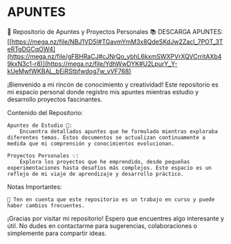 # APUNTES 
🚀 Repositorio de Apuntes y Proyectos Personales 📚
 DESCARGA APUNTES: [[https://mega.nz/file/NBJ1VD5I#TGavmYmM3x8QdeSKdJw2ZacI_7POT_3TeRTgDGCqOW4](https://mega.nz/file/gFBHRaCJ#cJNrQo_ybhL6kxmSWXPVrXQVCrritAXb49kxN3c1-r8)](https://mega.nz/file/YdhWwDYK#U2LpurY_Y-kUeMwfWKBAL_bEiRStbfwdog7w_yVF768)

¡Bienvenido a mi rincón de conocimiento y creatividad! Este repositorio es mi espacio personal donde registro mis apuntes mientras estudio y desarrollo proyectos fascinantes.

Contenido del Repositorio:

    Apuntes de Estudio 📖:
        Encuentra detallados apuntes que he formulado mientras exploraba diferentes temas. Estos documentos se actualizan continuamente a medida que mi comprensión y conocimientos evolucionan.

    Proyectos Personales 💡:
        Explora los proyectos que he emprendido, desde pequeñas experimentaciones hasta desafíos más complejos. Este espacio es un reflejo de mi viaje de aprendizaje y desarrollo práctico.

Notas Importantes:

    🚨 Ten en cuenta que este repositorio es un trabajo en curso y puede haber cambios frecuentes.

¡Gracias por visitar mi repositorio! Espero que encuentres algo interesante y útil. No dudes en contactarme para sugerencias, colaboraciones o simplemente para compartir ideas.
